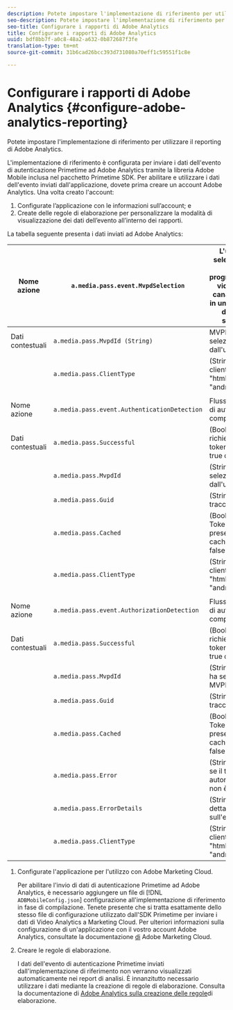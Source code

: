 ```yaml
---
description: Potete impostare l'implementazione di riferimento per utilizzare il reporting di Adobe Analytics.
seo-description: Potete impostare l'implementazione di riferimento per utilizzare il reporting di Adobe Analytics.
seo-title: Configurare i rapporti di Adobe Analytics
title: Configurare i rapporti di Adobe Analytics
uuid: bdf8bb7f-a0c8-48a2-a632-0b872687f3fe
translation-type: tm+mt
source-git-commit: 31b6cad26bcc393d731080a70eff1c59551f1c8e

---
```



# Configurare i rapporti di Adobe Analytics {#configure-adobe-analytics-reporting}

Potete impostare l&#39;implementazione di riferimento per utilizzare il reporting di Adobe Analytics.

L&#39;implementazione di riferimento è configurata per inviare i dati dell&#39;evento di autenticazione Primetime ad Adobe Analytics tramite la libreria Adobe Mobile inclusa nel pacchetto Primetime SDK. Per abilitare e utilizzare i dati dell&#39;evento inviati dall&#39;applicazione, dovete prima creare un account Adobe Analytics. Una volta creato l&#39;account:

1. Configurate l’applicazione con le informazioni sull’account; e
1. Create delle regole di elaborazione per personalizzare la modalità di visualizzazione dei dati dell’evento all’interno dei rapporti.

La tabella seguente presenta i dati inviati ad Adobe Analytics:

| Nome azione | `a.media.pass.event.MvpdSelection` | L&#39;utente ha selezionato un filtro di programmazione video multi-canale (MVPD) in una finestra di dialogo di selezione |
|---|---|---|
| Dati contestuali | `a.media.pass.MvpdId (String)` | MVPD selezionato dall&#39;utente |
|  | `a.media.pass.ClientType` | (String) Il tipo di client è &quot;flash&quot;, &quot;html5&quot;, &quot;ios&quot; o &quot;android&quot; |
|  |  |  |
| Nome azione | `a.media.pass.event.AuthenticationDetection` | Flusso di lavoro di autenticazione completato |
| Dati contestuali | `a.media.pass.Successful` | (Booleano) Se la richiesta del token è riuscita, true o false |
|  | `a.media.pass.MvpdId` | (Stringa) MVPD selezionato dall&#39;utente |
|  | `a.media.pass.Guid` | (Stringa) Un ID di tracciamento |
|  | `a.media.pass.Cached` | (Booleano) Token già presente nella cache, true o false |
|  | `a.media.pass.ClientType` | (String) Il tipo di client è &quot;flash&quot;, &quot;html5&quot;, &quot;ios&quot; o &quot;android&quot; |
|  |  |  |
| Nome azione | `a.media.pass.event.AuthorizationDetection` | Flusso di lavoro di autorizzazione completato |
| Dati contestuali | `a.media.pass.Successful` | (Booleano) Se la richiesta del token è riuscita, true o false |
|  | `a.media.pass.MvpdId` | (Stringa) L&#39;utente ha selezionato MVPD |
|  | `a.media.pass.Guid` | (Stringa) Un ID di tracciamento |
|  | `a.media.pass.Cached` | (Booleano) Token già presente nella cache, true o false |
|  | `a.media.pass.Error` | (Stringa) L&#39;errore se il tentativo di autorizzazione non è riuscito |
|  | `a.media.pass.ErrorDetails` | (String) Ulteriori dettagli sull&#39;errore |
|  | `a.media.pass.ClientType` | (String) Il tipo di client è &quot;flash&quot;, &quot;html5&quot;, &quot;ios&quot; o &quot;android&quot; |

1. Configurate l&#39;applicazione per l&#39;utilizzo con Adobe Marketing Cloud.

   Per abilitare l&#39;invio di dati di autenticazione Primetime ad Adobe Analytics, è necessario aggiungere un file di [!DNL `ADBMobileConfig.json`] configurazione all&#39;implementazione di riferimento in fase di compilazione. Tenete presente che si tratta esattamente dello stesso file di configurazione utilizzato dall&#39;SDK Primetime per inviare i dati di Video Analytics a Marketing Cloud. Per ulteriori informazioni sulla configurazione di un&#39;applicazione con il vostro account Adobe Analytics, consultate la documentazione [di](https://microsite.omniture.com/t2/help/en_US/reference/) Adobe Marketing Cloud.
1. Creare le regole di elaborazione.

   I dati dell&#39;evento di autenticazione Primetime inviati dall&#39;implementazione di riferimento non verranno visualizzati automaticamente nei report di analisi. È innanzitutto necessario utilizzare i dati mediante la creazione di regole di elaborazione. Consulta la documentazione di [Adobe Analytics sulla creazione delle regole](https://microsite.omniture.com/t2/help/en_US/reference/processing_rules.html)di elaborazione.
